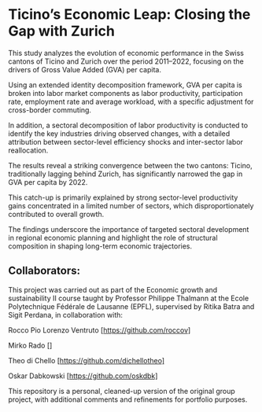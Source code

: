 # Ticino’s Economic Leap: Closing the Gap with Zurich

This study analyzes the evolution of economic performance in the Swiss cantons of Ticino and Zurich over the period 2011–2022, focusing on the drivers of Gross Value Added (GVA) per capita. 

Using an extended identity decomposition framework, GVA per capita is broken into labor market components as labor productivity, participation rate, employment rate and average workload, with a specific adjustment for cross-border commuting. 

In addition, a sectoral decomposition of labor productivity is conducted to identify the key industries driving observed changes, with a detailed attribution between sector-level efficiency shocks and inter-sector labor reallocation.


The results reveal a striking convergence between the two cantons: Ticino, traditionally lagging behind Zurich, has significantly narrowed the gap in GVA per capita by 2022.

This catch-up is primarily explained by strong sector-level productivity gains concentrated in a limited number of sectors, which disproportionately contributed to overall growth. 

The findings underscore the importance of targeted sectoral development in regional economic planning and highlight the role of structural composition in shaping long-term economic trajectories.


## Collaborators:

This project was carried out as part of the Economic growth and sustainability II course taught by Professor Philippe Thalmann at the Ecole Polytechnique Fédérale de Lausanne (EPFL), supervised by  Ritika Batra and Sigit Perdana, in collaboration with:

Rocco Pio Lorenzo Ventruto [https://github.com/roccov]

Mirko Rado []

Theo di Chello [https://github.com/dichellotheo]

Oskar Dabkowski [https://github.com/oskdbk]

This repository is a personal, cleaned-up version of the original group project, with additional comments and refinements for portfolio purposes.
